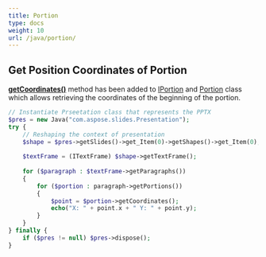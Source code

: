```yaml
---
title: Portion
type: docs
weight: 10
url: /java/portion/
---
```


## **Get Position Coordinates of Portion**
[**getCoordinates()**](https://apireference.aspose.com/slides/java/com.aspose.slides/IPortion#getCoordinates--) method has been added to [IPortion](http://www.aspose.com/api/java/slides/com.aspose.slides/interfaces/IPortion) and [Portion](http://www.aspose.com/api/java/slides/com.aspose.slides/classes/Portion) class which allows retrieving the coordinates of the beginning of the portion.

```php
// Instantiate Prseetation class that represents the PPTX
$pres = new Java("com.aspose.slides.Presentation");
try {
    // Reshaping the context of presentation
    $shape = $pres->getSlides()->get_Item(0)->getShapes()->get_Item(0);
    
    $textFrame = (ITextFrame) $shape->getTextFrame();
    
    for ($paragraph : $textFrame->getParagraphs()) 
    {
        for ($portion : paragraph->getPortions()) 
        {
            $point = $portion->getCoordinates();
            echo("X: " + point.x + " Y: " + point.y);
        }
    }
} finally {
    if ($pres != null) $pres->dispose();
}
```
